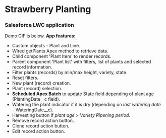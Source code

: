 # Strawberry Planting 
### Salesforce LWC application

Demo GIF is below. **App features**:

- Custom objects - Plant and Line.
- Wired getPlants Apex method to retrieve data.
- Child component 'Plant Item' to render records.
- Parent component 'Plant list' with filters, list of plants and selected record information.
- Filter plants (records) by min/max height, variety, state.
- Reset filters.
- New plant (record) creation.
- Plant (record) selection.
- **Scheduled Apex Batch** to update State field depending of plant age (PlantingDate__c field).
- Watering the plant indicator if it is dry (depending on *last watering date* - WateringDate__c).
- Harvesting button if *plant age > Variety Ripening period*.
- Remove record action button.
- Clone record action button.
- Edit record action button.

